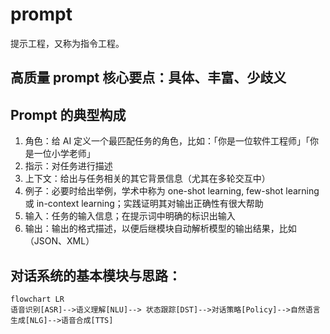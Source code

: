 # prompt
提示工程，又称为指令工程。

## 高质量 prompt 核心要点：具体、丰富、少歧义

## Prompt 的典型构成
1. 角色：给 AI 定义一个最匹配任务的角色，比如：「你是一位软件工程师」「你是一位小学老师」
2. 指示：对任务进行描述
3. 上下文：给出与任务相关的其它背景信息（尤其在多轮交互中）
4. 例子：必要时给出举例，学术中称为 one-shot learning, few-shot learning 或 in-context learning；实践证明其对输出正确性有很大帮助
5. 输入：任务的输入信息；在提示词中明确的标识出输入
6. 输出：输出的格式描述，以便后继模块自动解析模型的输出结果，比如（JSON、XML）

## 对话系统的基本模块与思路：

```mermaid
flowchart LR
语音识别[ASR]-->语义理解[NLU]--> 状态跟踪[DST]-->对话策略[Policy]-->自然语言生成[NLG]-->语音合成[TTS]
```


